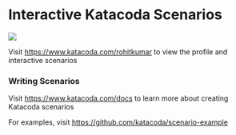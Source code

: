 # Interactive Katacoda Scenarios

[![](http://shields.katacoda.com/katacoda/rohitkumar/count.svg)](https://www.katacoda.com/rohitkumar "Get your profile on Katacoda.com")

Visit https://www.katacoda.com/rohitkumar to view the profile and interactive scenarios

### Writing Scenarios
Visit https://www.katacoda.com/docs to learn more about creating Katacoda scenarios

For examples, visit https://github.com/katacoda/scenario-example
